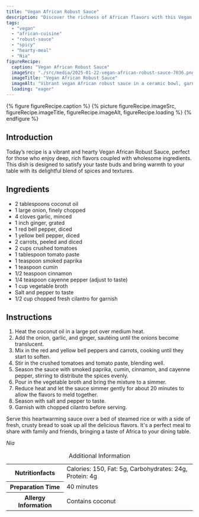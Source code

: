 ```yaml
---
title: "Vegan African Robust Sauce"
description: "Discover the richness of African flavors with this Vegan African Robust Sauce, a perfect blend of spices and vegetables for a satisfying meal."
tags:
  - "vegan"
  - "african-cuisine"
  - "robust-sauce"
  - "spicy"
  - "hearty-meal"
  - "Nia"
figureRecipe: 
  caption: "Vegan African Robust Sauce"
  imageSrc: "./src/media/2025-01-22-vegan-african-robust-sauce-7036.png"
  imageTitle: "Vegan African Robust Sauce"
  imageAlt: "Vibrant vegan African robust sauce in a ceramic bowl, garnished with cilantro, beside steamed rice or crusty bread, on a wooden table under warm light."
  loading: "eager"
---
```


{% figure figureRecipe.caption %}
{% picture figureRecipe.imageSrc, figureRecipe.imageTitle, figureRecipe.imageAlt, figureRecipe.loading %}
{% endfigure %}

## Introduction

Today’s recipe is a vibrant and hearty Vegan African Robust Sauce, perfect for those who enjoy deep, rich flavors coupled with wholesome ingredients. This dish is designed to satisfy your taste buds and bring warmth to your table with its delightful blend of spices and textures.

## Ingredients

- 2 tablespoons coconut oil
- 1 large onion, finely chopped
- 4 cloves garlic, minced
- 1 inch ginger, grated
- 1 red bell pepper, diced
- 1 yellow bell pepper, diced
- 2 carrots, peeled and diced
- 2 cups crushed tomatoes
- 1 tablespoon tomato paste
- 1 teaspoon smoked paprika
- 1 teaspoon cumin
- 1/2 teaspoon cinnamon
- 1/4 teaspoon cayenne pepper (adjust to taste)
- 1 cup vegetable broth
- Salt and pepper to taste
- 1/2 cup chopped fresh cilantro for garnish

## Instructions

1. Heat the coconut oil in a large pot over medium heat.
2. Add the onion, garlic, and ginger, sautéing until the onions become translucent.
3. Mix in the red and yellow bell peppers and carrots, cooking until they start to soften.
4. Stir in the crushed tomatoes and tomato paste, blending well.
5. Season the sauce with smoked paprika, cumin, cinnamon, and cayenne pepper, stirring to distribute the spices evenly.
6. Pour in the vegetable broth and bring the mixture to a simmer.
7. Reduce heat and let the sauce simmer gently for about 20 minutes to allow the flavors to meld together.
8. Season with salt and pepper to taste.
9. Garnish with chopped cilantro before serving.

Serve this heartwarming sauce over a bed of steamed rice or with a side of fresh, crusty bread to soak up all the delicious flavors. It's a perfect meal to share with family and friends, bringing a taste of Africa to your dining table.

*Nia*

<table><caption class='sr-only'>Additional Information</caption><tr><th>Nutritionfacts</th><td>Calories: 150, Fat: 5g, Carbohydrates: 24g, Protein: 4g&nbsp;</td></tr><tr><th>Preparation Time</th><td>40 minutes&nbsp;</td></tr><tr><th>Allergy Information</th><td>Contains coconut&nbsp;</td></tr></table>

